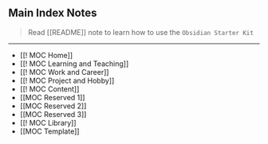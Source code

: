 
## Main Index Notes
>Read [[README]] note to learn how to use the `Obsidian Starter Kit`
---
- [[! MOC Home]]
- [[! MOC Learning and Teaching]]
- [[! MOC Work and Career]]
- [[! MOC Project and Hobby]]
- [[! MOC Content]]
- [[MOC Reserved 1]]
- [[MOC Reserved 2]]
- [[MOC Reserved 3]]
- [[! MOC Library]]
- [[MOC Template]]
